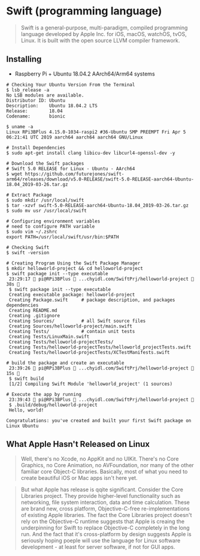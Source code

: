 Swift (programming language)
============================
> Swift is a general-purpose, multi-paradigm, compiled programming language developed by Apple Inc. for iOS, macOS, watchOS, tvOS, Linux. It is built with the open source LLVM compiler framework.


Installing
----------
* Raspberry Pi + Ubuntu 18.04.2 AArch64/Arm64 systems
```
# Checking Your Ubuntu Version From the Terminal
$ lsb_release -a
No LSB modules are available.
Distributor ID: Ubuntu
Description:    Ubuntu 18.04.2 LTS
Release:        18.04
Codename:       bionic

$ uname -a
Linux RPi3BPlus 4.15.0-1034-raspi2 #36-Ubuntu SMP PREEMPT Fri Apr 5 06:21:41 UTC 2019 aarch64 aarch64 aarch64 GNU/Linux

# Install Dependencies 
$ sudo apt-get install clang libicu-dev libcurl4-openssl-dev -y 

# Download the Swift packages 
# Swift 5.0 RELEASE for Linux - Ubuntu - AArch64
$ wget https://github.com/futurejones/swift-arm64/releases/download/v5.0-RELEASE/swift-5.0-RELEASE-aarch64-Ubuntu-18.04_2019-03-26.tar.gz

# Extract Package 
$ sudo mkdir /usr/local/swift
$ tar -xzvf swift-5.0-RELEASE-aarch64-Ubuntu-18.04_2019-03-26.tar.gz 
$ sudo mv usr /usr/local/swift 

# Configuring environment variables 
# need to configure PATH variable 
$ sudo vim ~/.zshrc 
export PATH=/usr/local/swift/usr/bin:$PATH 

# Checking Swift 
$ swift -version 

# Creating Program Using the Swift Package Manager 
$ mkdir helloworld-project && cd helloworld-project 
$ swift package init --type executable 
 23:29:17  pi@RPi3BPlus  ...chyidl.com/SwiftPrj/helloworld-project  38s 
 $ swift package init --type executable
 Creating executable package: helloworld-project
 Creating Package.swift     # package description, and packages dependencies 
 Creating README.md
 Creating .gitignore
 Creating Sources/          # all Swift source files 
 Creating Sources/helloworld-project/main.swift
 Creating Tests/            # contain unit tests 
 Creating Tests/LinuxMain.swift
 Creating Tests/helloworld-projectTests/
 Creating Tests/helloworld-projectTests/helloworld_projectTests.swift
 Creating Tests/helloworld-projectTests/XCTestManifests.swift

# build the package and create an executable 
 23:39:26  pi@RPi3BPlus  ...chyidl.com/SwiftPrj/helloworld-project  15s 
 $ swift build
 [1/2] Compiling Swift Module 'helloworld_project' (1 sources)

# Execute the app by running
 23:39:43  pi@RPi3BPlus  ...chyidl.com/SwiftPrj/helloworld-project 
 $ .build/debug/helloworld-project
 Hello, world!

Congratulations: you've created and built your first Swift package on Linux Ubuntu 
```

What Apple Hasn't Released on Linux 
-----------------------------------
> Well, there's no Xcode, no AppKit and no UIKit. There's no Core Graphics, no Core Animation, no AVFoundation, nor many of the other familiar core Object-C libraries. Basically, most of what you need to create beautiful iOS or Mac apps isn't here yet.

> But what Apple has release is qqite significant. Consider the Core Libraries project. They provide higher-level functionality such as networking, file system interaction, data and time calculation. These are brand new, cross platform, Objective-C-free re-implementations of existing Apple libraries. The fact the Core Libraries project doesn't rely on the Objective-C runtime suggests that Apple is creaing the underpinning for Swift to replace Objective-C completely in the
> long run. And the fact that it's cross-platform by design suggests Apple is seriously hoping poeple will use the language for Linux software development - at least for server software, if not for GUI apps.

